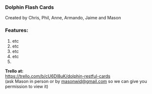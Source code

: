 ### Dolphin Flash Cards

Created by Chris, Phil, Anne, Armando, Jaime and Mason

### Features:
1. etc
2. etc
4. etc
5. etc
6. 

**Trello at:**  
https://trello.com/b/cU6Dl8uK/dolphin-restful-cards  
(ask Mason in person or by masonwid@gmail.com so we can give you permission to view it)  
